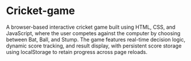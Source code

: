 # Cricket-game
A browser-based interactive cricket game built using HTML, CSS, and JavaScript, where the user competes against the computer by choosing between Bat, Ball, and Stump. The game features real-time decision logic, dynamic score tracking, and result display, with persistent score storage using localStorage to retain progress across page reloads.

